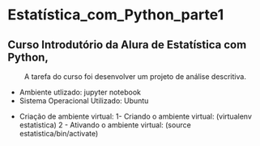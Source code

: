 # Estatística_com_Python_parte1
## Curso Introdutório da Alura de Estatística com Python, 

<p align="center">A tarefa do curso foi desenvolver um projeto de análise descritiva. </p>

* Ambiente utlizado: jupyter notebook
* Sistema Operacional Utilizado: Ubuntu
- Criação de ambiente virtual:
  1- Criando o ambiente virtual: (virtualenv estatistica)
  2 - Ativando o ambiente virtual: (source estatistica/bin/activate)

